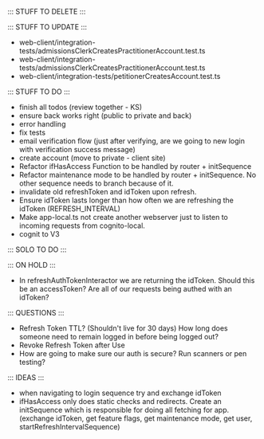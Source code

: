 ::: STUFF TO DELETE :::


::: STUFF TO UPDATE :::
- web-client/integration-tests/admissionsClerkCreatesPractitionerAccount.test.ts
- web-client/integration-tests/admissionsClerkCreatesPractitionerAccount.test.ts
- web-client/integration-tests/petitionerCreatesAccount.test.ts


::: STUFF TO DO :::
- finish all todos (review together - KS)
- ensure back works right (public to private and back)
- error handling
- fix tests
- email verification flow (just after verifying, are we going to new login with verification success message)
- create account (move to private - client site) 
- Refactor ifHasAccess Function to be handled by router + initSequence 
- Refactor maintenance mode to be handled by router + initSequence. No other sequence needs to branch because of it.
- invalidate old refreshToken and idToken upon refresh.
- Ensure idToken lasts longer than how often we are refreshing the idToken (REFRESH_INTERVAL)
- Make app-local.ts not create another webserver just to listen to incoming requests from cognito-local.
- cognit to V3


::: SOLO TO DO :::


::: ON HOLD :::
- In refreshAuthTokenInteractor we are returning the idToken. Should this be an accessToken? Are all of our requests being authed with an idToken?


::: QUESTIONS :::
- Refresh Token TTL? (Shouldn't live for 30 days) 
  How long does someone need to remain logged in before being logged out?
- Revoke Refresh Token after Use
- How are going to make sure our auth is secure? Run scanners or pen testing? 


::: IDEAS :::
- when navigating to login sequence try and exchange idToken
- ifHasAccess only does static checks and redirects. Create an initSequence which is responsible for doing all fetching for app. (exchange idToken, get feature flags, get maintenance mode, get user, startRefreshIntervalSequence)
